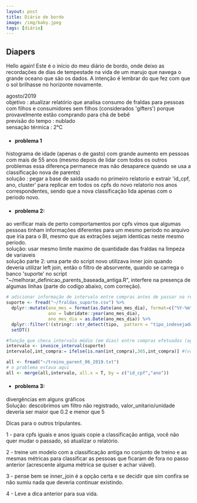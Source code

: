 ```yaml
---
layout: post
title: Diário de bordo
image: /img/baby.jpeg
tags: [diário]
---  
```


## Diapers

 Hello again! Este é o início do meu diário de bordo, onde deixo as recordações de dias de tempestade na vida de um marujo que navega o grande oceano que são os dados. A intenção é lembrar do que fez com que o sol brilhasse no horizonte novamente. 
 
 agosto/2019  
 objetivo : atualizar relatório que analisa consumo de fraldas para pessoas com filhos e consumidores sem filhos (considerados 'gifters') porque provavelmente estão comprando para chá de bebê  
 previsão do tempo : nublado  
 sensação térmica : 2°C

- #### problema 1  
histograma de idade (apenas o de gasto)  com grande aumento em pessoas com mais de 55 anos (mesmo depois de lidar com todos os outros problemas essa diferença permanece mas não desaparece quando se usa a classificação nova de parents)  
 solução : pegar a base de saída usado no primeiro relatorio e extrair 'id_cpf, ano, cluster' para replicar em todos os cpfs do novo relatorio nos anos correspondentes, sendo que a nova classificação lida apenas com o periodo novo. 

- #### problema 2:  
ao verificar mais de perto comportamentos por cpfs vimos que algumas pessoas tinham informações diferentes para um mesmo periodo no arquivo que iria para o BI, mesmo que as extrações sejam identicas neste mesmo periodo.  
 solução: usar mesmo limite maximo de quantidade das fraldas na limpeza de variaveis  
 solução parte 2: uma parte do script novo utilizava inner join quando deveria utilizar left join, então o filtro de absorvente, quando se carrega o banco 'suporte' no script "~/melhorar_definicao_parents_baseada_antiga.R", interfere na presença de algumas linhas (parte do codigo abaixo, com correção).


```r
# adicionar informação de intervalo entre compras antes de passar na rede
suporte <- fread("~/fraldas_suporte.csv") %>%  
  dplyr::mutate(ano_mes = format(as.Date(ano_mes_dia), format=c("%Y-%m")),
                ano = lubridate::year(ano_mes_dia),
                ano_mes_dia = as.Date(ano_mes_dia)) %>% 
  dplyr::filter(!(stringr::str_detect(tipo,  pattern = "tipo_indesejado"))) %>%
  setDT()

#função que checa intervalo médio (em dias) entre compras efetuadas (agrupado por pessoa e ano)
intervalo <- invoice_interval(suporte) 
intervalo[,int_compra:= ifelse(is.nan(int_compra),365,int_compra)] #(valor nan significa apenas 1 compra naquele ano, então nan foi substituido por 365)

all <- fread("~/treino_parent_06_2019.txt")
# o problema estava aqui
all <- merge(all,intervalo, all.x = T, by = c("id_cpf","ano"))
```


- #### problema 3:  
divergências em alguns gráficos  
Solução: descobrimos um filtro não registrado, valor_unitario/unidade deveria ser maior que 0.2 e menor que 5


Dicas para o outros tripulantes.

1 - para cpfs iguais e anos iguais copie a classificação antiga, você não quer mudar o passado, só atualizar o relatório.  

2 - treine um modelo com a classificação antiga no conjunto de treino e as mesmas métricas para classificar as pessoas que ficaram de fora no passo anterior (acrescente alguma métrica se quiser e achar viável).  

3 - pense bem se inner_join é a opção certa e se decidir que sim confira se não sumiu nada que deveria continuar existindo.  

4 - Leve a dica anterior para sua vida.  


